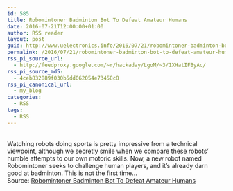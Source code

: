 ```yaml
---
id: 585
title: Robomintoner Badminton Bot To Defeat Amateur Humans
date: 2016-07-21T12:00:00+01:00
author: RSS reader
layout: post
guid: http://www.uelectronics.info/2016/07/21/robomintoner-badminton-bot-to-defeat-amateur-humans/
permalink: /2016/07/21/robomintoner-badminton-bot-to-defeat-amateur-humans/
rss_pi_source_url:
  - http://feedproxy.google.com/~r/hackaday/LgoM/~3/1XHatIFByAc/
rss_pi_source_md5:
  - 4ceb832889f030b5dd062054e73458c8
rss_pi_canonical_url:
  - my_blog
categories:
  - RSS
tags:
  - RSS
---
```

&#013;  
Watching robots doing sports is pretty impressive from a technical viewpoint, although we secretly smile when we compare these robots’ humble attempts to our own motoric skills. Now, a new robot named Robomintoner seeks to challenge human players, and it’s already darn good at badminton. This is not the first time…&#013;  
Source: <a href="http://feedproxy.google.com/~r/hackaday/LgoM/~3/1XHatIFByAc/" target="_blank">Robomintoner Badminton Bot To Defeat Amateur Humans</a>
